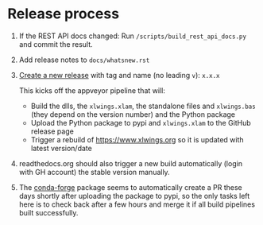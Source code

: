 # Release process

1. If the REST API docs changed: Run `/scripts/build_rest_api_docs.py` and commit the result.
1. Add release notes to `docs/whatsnew.rst`
2. [Create a new release](https://github.com/ZoomerAnalytics/xlwings/releases/new) with tag and name (no leading `v`): `x.x.x`

   This kicks off the appveyor pipeline that will:
   
   * Build the dlls, the `xlwings.xlam`, the standalone files and `xlwings.bas` (they depend on the version number) and the Python package
   * Upload the Python package to pypi and `xlwings.xlam` to the GitHub release page
   * Trigger a rebuild of https://www.xlwings.org so it is updated with latest version/date

3. readthedocs.org should also trigger a new build automatically (login with GH account)
   the stable version manually.
4. The [conda-forge](https://github.com/conda-forge/xlwings-feedstock) package seems to automatically
   create a PR these days shortly after uploading the package to pypi, so the only tasks left here is to check back after
   a few hours and merge it if all build pipelines built successfully.
